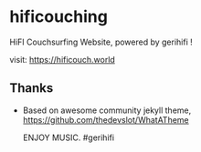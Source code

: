 # hificouching
HiFI Couchsurfing Website, powered by gerihifi ! 

visit: https://hificouch.world 

## Thanks

- Based on awesome community jekyll theme, https://github.com/thedevslot/WhatATheme

  ENJOY MUSIC.
  #gerihifi
